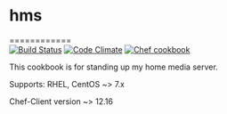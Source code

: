 # hms
============  
[![Build Status](https://travis-ci.org/som3guy/hms.svg?branch=master)](https://travis-ci.org/som3guy/hms)
[![Code Climate](https://codeclimate.com/github/som3guy/hms/badges/gpa.svg)](https://codeclimate.com/github/som3guy/hms)
[![Chef cookbook](https://img.shields.io/cookbook/v/chef-sugar.svg)](https://github.com/som3guy/hms)

This cookbook is for standing up my home media server.

Supports: RHEL, CentOS ~> 7.x

Chef-Client version ~> 12.16
